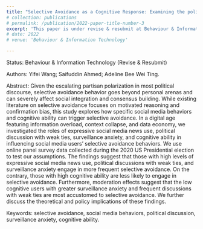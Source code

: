 ```yaml
---
title: "Selective Avoidance as a Cognitive Response: Examining the political use of social media and surveillance anxiety in avoidance behaviors."
# collection: publications
# permalink: /publication/2022-paper-title-number-3
excerpt: 'This paper is under revise & resubmit at Behaviour & Information Technology.'
# date: 2022
# venue: 'Behaviour & Information Technology'

---
```

Status:
Behaviour & Information Technology (Revise & Resubmit)

Authors: 
Yifei Wang; Saifuddin Ahmed; Adeline Bee Wei Ting.

Abstract: 
Given the escalating partisan polarization in most political discourse, selective avoidance
behavior goes beyond personal arenas and can severely affect social integration and consensus building. While existing literature on selective avoidance focuses on motivated reasoning and confirmation bias, this study explores how specific social media behaviors and cognitive ability can trigger selective avoidance. In a digital age featuring information overload, context collapse, and data economy, we investigated the roles of expressive social media news use, political discussion with weak ties, surveillance anxiety, and cognitive ability in influencing social media users’ selective avoidance behaviors. We use online panel survey data collected during the 2020 US Presidential election to test our assumptions. The findings suggest that those with high levels of expressive social media news use, political discussions with weak ties, and surveillance anxiety engage in more frequent selective avoidance. On the contrary, those with high cognitive ability are less likely to engage in selective avoidance. Furthermore, moderation effects suggest that the low cognitive users with greater surveillance anxiety and frequent discussions with weak ties are most accustomed to selective avoidance. We further discuss the theoretical and policy implications of these findings.

Keywords: 
selective avoidance, social media behaviors, political discussion, surveillance anxiety, cognitive ability.